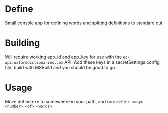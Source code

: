 # Define
Small console app for defining words and spitting definitions to standard out


# Building
Will require working app_id and app_key for use with the `od-api.oxforddictionaries.com` API. Add these keys in a secretSettings.config file, build with MSBuild and you should be good to go.

# Usage
Move define.exe to somewhere in your path, and run:
  ```define <any> <number> <of> <words>```
  
 
